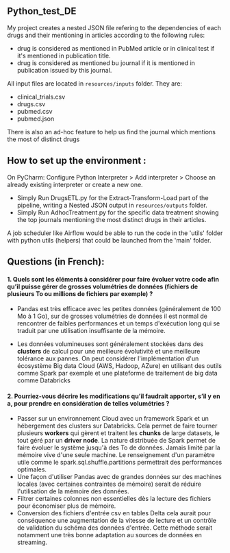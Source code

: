## Python_test_DE

My project creates a nested JSON file refering to the dependencies of each drugs and their mentioning in articles according to the following rules:
* drug is considered as mentioned in PubMed article or in clinical test if it's mentioned in publication title.
* drug is considered as mentioned bu journal if it is mentioned in publication issued by this journal.

All input files are located in ```resources/inputs``` folder.
They are: 
 - clinical_trials.csv
 - drugs.csv
 - pubmed.csv
 - pubmed.json

There is also an ad-hoc feature to help us find the journal which mentions the most of distinct drugs

## How to set up the environment : 

On PyCharm:
Configure Python Interpreter > Add interpreter > Choose an already existing interpreter or create a new one.

* Simply Run DrugsETL.py for the Extract-Transform-Load part of the pipeline, writing a Nested JSON output in ```resources/outputs``` folder.
* Simply Run AdhocTreatment.py for the specific data treatment showing the top journals mentioning the most distinct drugs in their articles.

A job scheduler like Airflow would be able to run the code in the 'utils' folder with python utils (helpers) that could be launched from the 'main' folder.




##
## Questions (in French):


#### 1. Quels sont les éléments à considérer pour faire évoluer votre code afin qu’il puisse gérer de grosses volumétries de données (fichiers de plusieurs To ou millions de fichiers par exemple) ? ###


* Pandas est très efficace avec les petites données (généralement de 100 Mo à 1 Go), sur de grosses volumétries de données il est normal de rencontrer de faibles performances et un temps d'exécution long qui se traduit par une utilisation insuffisante de la mémoire.
  
* Les données volumineuses sont généralement stockées dans des **clusters** de calcul pour une meilleure évolutivité et une meilleure tolérance aux pannes. On peut considérer l'implémentation d'un écosystème Big data Cloud (AWS, Hadoop, AZure) en utilisant des outils comme Spark par exemple et une plateforme de traitement de big data comme Databricks


#### 2. Pourriez-vous décrire les modifications qu’il faudrait apporter, s’il y en a, pour prendre en considération de telles volumétries ? ###

* Passer sur un environnement Cloud avec un framework Spark et un hébergement des clusters sur Databricks. Cela permet de faire tourner plusieurs **workers** qui gèrent et traitent les **chunks** de large datasets, le tout géré par un **driver node**. La nature distribuée de Spark permet de faire évoluer le système jusqu'à des To de données. Jamais limité par la mémoire vive d'une seule machine. Le renseignement d'un paramètre utile comme le spark.sql.shuffle.partitions permettrait des performances optimales.
* Une façon d'utiliser Pandas avec de grandes données sur des machines locales (avec certaines contraintes de mémoire) serait de réduire l'utilisation de la mémoire des données.
* Filtrer certaines colonnes non essentielles dès la lecture des fichiers pour économiser plus de mémoire.
* Conversion des fichiers d'entrée csv en tables Delta cela aurait pour conséquence une augmentation de la vitesse de lecture et un contrôle de validation du schéma des données d'entrée. Cette méthode serait notamment une très bonne adaptation au sources de données en streaming.

